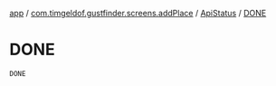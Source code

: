 [app](../../index.md) / [com.timgeldof.gustfinder.screens.addPlace](../index.md) / [ApiStatus](index.md) / [DONE](./-d-o-n-e.md)

# DONE

`DONE`